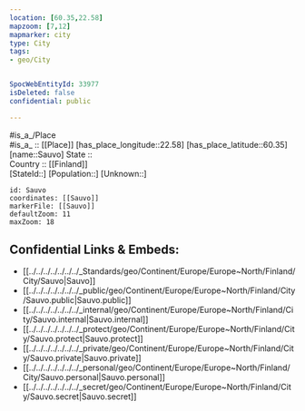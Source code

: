 ```yaml
---
location: [60.35,22.58] 
mapzoom: [7,12] 
mapmarker: city 
type: City
tags:
- geo/City


SpocWebEntityId: 33977
isDeleted: false
confidential: public

---
```

#is_a_/Place  
#is_a_ :: [[Place]] 
[has_place_longitude::22.58] 
[has_place_latitude::60.35] 
[name::Sauvo] 
State ::  
Country :: [[Finland]]  
[StateId::] 
[Population::] 
[Unknown::] 


```leaflet
id: Sauvo
coordinates: [[Sauvo]] 
markerFile: [[Sauvo]] 
defaultZoom: 11 
maxZoom: 18
```


## Confidential Links & Embeds: 
- [[../../../../../../../_Standards/geo/Continent/Europe/Europe~North/Finland/City/Sauvo|Sauvo]] 
- [[../../../../../../../_public/geo/Continent/Europe/Europe~North/Finland/City/Sauvo.public|Sauvo.public]] 
- [[../../../../../../../_internal/geo/Continent/Europe/Europe~North/Finland/City/Sauvo.internal|Sauvo.internal]] 
- [[../../../../../../../_protect/geo/Continent/Europe/Europe~North/Finland/City/Sauvo.protect|Sauvo.protect]] 
- [[../../../../../../../_private/geo/Continent/Europe/Europe~North/Finland/City/Sauvo.private|Sauvo.private]] 
- [[../../../../../../../_personal/geo/Continent/Europe/Europe~North/Finland/City/Sauvo.personal|Sauvo.personal]] 
- [[../../../../../../../_secret/geo/Continent/Europe/Europe~North/Finland/City/Sauvo.secret|Sauvo.secret]] 
